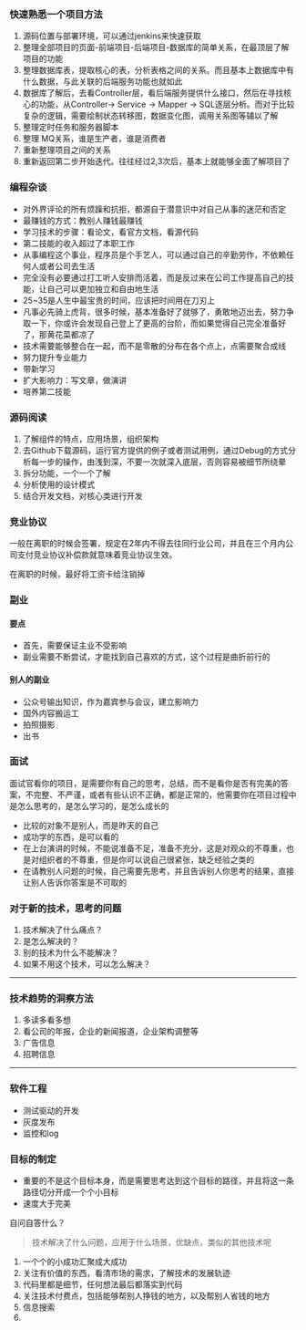 ### 快速熟悉一个项目方法

1. 源码位置与部署环境，可以通过jenkins来快速获取
2. 整理全部项目的页面-前端项目-后端项目-数据库的简单关系，在最顶层了解项目的功能
3. 整理数据库表，提取核心的表，分析表格之间的关系。而且基本上数据库中有什么数据，与此关联的后端服务功能也就如此
4. 数据库了解后，去看Controller层，看后端服务提供什么接口，然后在寻找核心的功能，从Controller-> Service -> Mapper -> SQL逐层分析。而对于比较复杂的逻辑，需要绘制状态转移图，数据变化图，调用关系图等辅以了解
5. 整理定时任务和服务器脚本
6. 整理 MQ关系，谁是生产者，谁是消费者
7. 重新整理项目之间的关系
8. 重新返回第二步开始迭代。往往经过2,3次后，基本上就能够全面了解项目了



### 编程杂谈

- 对外界评论的所有烦躁和抗拒，都源自于潜意识中对自己从事的迷茫和否定
- 最赚钱的方式：教别人赚钱最赚钱
- 学习技术的步骤：看论文，看官方文档，看源代码
- 第二技能的收入超过了本职工作
- 从事编程这个事业，程序员是个手艺人，可以通过自己的辛勤劳作，不依赖任何人或者公司去生活
- 完全没有必要通过打工听人安排而活着，而是反过来在公司工作提高自己的技能，让自己可以更加独立和自由地生活
- 25~35是人生中最宝贵的时间，应该把时间用在刀刃上
- 凡事必先骑上虎背，很多时候，基本准备好了就够了，勇敢地迈出去，努力争取一下，你或许会发现自己登上了更高的台阶，而如果觉得自己完全准备好了，那黄花菜都凉了
- 技术需要能够整合在一起，而不是零散的分布在各个点上，点需要聚合成线
- 努力提升专业能力
- 带新学习
- 扩大影响力：写文章，做演讲
- 培养第二技能



### 源码阅读

1. 了解组件的特点，应用场景，组织架构
2. 去Github下载源码，运行官方提供的例子或者测试用例，通过Debug的方式分析每一步的操作，由浅到深，不要一次就深入底层，否则容易被细节所绕晕
3. 拆分功能，一个一个了解
4. 分析使用的设计模式
5. 结合开发文档，对核心类进行开发



















### 竞业协议

一般在离职的时候会签署，规定在2年内不得去往同行业公司，并且在三个月内公司支付竞业协议补偿款就意味着竞业协议生效。

在离职的时候，最好将工资卡给注销掉

### 副业
#### 要点
- 首先，需要保证主业不受影响
- 副业需要不断尝试，才能找到自己喜欢的方式，这个过程是曲折前行的

#### 别人的副业
- 公众号输出知识，作为嘉宾参与会议，建立影响力
- 国外内容搬运工
- 拍照摄影
- 出书

### 面试
面试官看你的项目，是需要你有自己的思考，总结，而不是看你是否有完美的答案，不完整、不严谨，或者有些认识不正确，都是正常的，他需要你在项目过程中是怎么思考的，是怎么学习的，是怎么成长的

- 比较的对象不是别人，而是昨天的自己
- 成功学的东西，是可以看的
- 在上台演讲的时候，不能说准备不足，准备不充分，这是对观众的不尊重，也是对组织者的不尊重，但是你可以说自己很紧张，缺乏经验之类的
- 在请教别人问题的时候，自己需要先思考，并且告诉别人你思考的结果，直接让别人告诉你答案是不可取的

### 对于新的技术，思考的问题
1. 技术解决了什么痛点？
2. 是怎么解决的？
3. 别的技术为什么不能解决？
4. 如果不用这个技术，可以怎么解决？

---
### 技术趋势的洞察方法
1. 多读多看多想
2. 看公司的年报，企业的新闻报道，企业架构调整等
3. 广告信息
4. 招聘信息

---
### 软件工程
- 测试驱动的开发
- 灰度发布
- 监控和log


### 目标的制定
- 重要的不是这个目标本身，而是需要思考达到这个目标的路径，并且将这一条路径切分开成一个个小目标
- 速度大于完美







自问自答什么？
> 技术解决了什么问题，应用于什么场景，优缺点，类似的其他技术呢

1. 一个个的小成功汇聚成大成功
2. 关注有价值的东西，看清市场的需求，了解技术的发展轨迹
3. 代码里都是细节，任何想法最后都落实到代码
4. 关注技术付费点，包括能够帮别人挣钱的地方，以及帮别人省钱的地方
5. 信息搜索
6. 